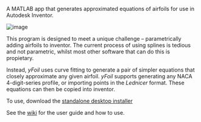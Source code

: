 A MATLAB app that generates approximated equations of airfoils for use in Autodesk Inventor.

![image](https://github.com/Examath/yFoil/assets/26269676/43629efa-24f1-406f-8319-fcf72479f891)

This program is designed to meet a unique challenge – parametrically adding airfoils to inventor. The current process of using splines is tedious and not parametric, whilst most other software that can do this is propietary. 

Instead, *yFoil* uses curve fitting to generate a pair of simpler equations that closely approximate any given airfoil. _yFoil_ supports generating any NACA 4-digit-series profile, or importing points in the _Lednicer_ format. These equations can then be copied into inventor.

To use, download the [standalone desktop installer](https://github.com/Examath/yFoil/releases/download/v1.1/YFInst.exe)

See the [wiki](https://github.com/Examath/yFoil/wiki) for the user guide and how to use.
